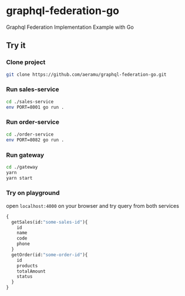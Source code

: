 # graphql-federation-go

Graphql Federation Implementation Example with Go

## Try it
### Clone project
```bash
git clone https://github.com/aeramu/graphql-federation-go.git
```
### Run sales-service
```bash
cd ./sales-service
env PORT=8001 go run .
```
### Run order-service
```bash
cd ./order-service
env PORT=8082 go run .
```
### Run gateway
```bash
cd ./gateway
yarn
yarn start
```
### Try on playground
open ```localhost:4000``` on your browser and try query from both services
```graphql
{
  getSales(id:"some-sales-id"){
    id
    name
    code
    phone
  }
  getOrder(id:"some-order-id"){
    id
    products
    totalAmount
    status
  }
}
```
